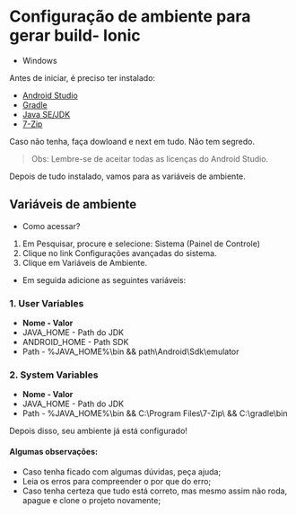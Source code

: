 # Configuração de ambiente para gerar build- Ionic

* Windows

Antes de iniciar, é preciso ter instalado:

- [Android Studio](https://developer.android.com/studio)
- [Gradle](https://gradle.org/)
- [Java SE/JDK](https://www.oracle.com/br/java/technologies/javase/javase-jdk8-downloads.html)
- [7-Zip](https://www.7-zip.org/)

Caso não tenha, faça dowloand e next em tudo. Não tem segredo.

> Obs: Lembre-se de aceitar todas as licenças do Android Studio.

Depois de tudo instalado, vamos para as variáveis de ambiente.

## Variáveis de ambiente

* Como acessar?

1. Em Pesquisar, procure e selecione: Sistema (Painel de Controle)
2. Clique no link Configurações avançadas do sistema.
3. Clique em Variáveis de Ambiente.

* Em seguida adicione as seguintes variáveis:

###  1. User Variables

* **Nome - Valor**
* JAVA_HOME - Path do JDK
* ANDROID_HOME - Path SDK
* Path - %JAVA_HOME%\bin && path\Android\Sdk\emulator

### 2. System Variables

* **Nome - Valor**
* JAVA_HOME - Path do JDK
* Path - %JAVA_HOME%\bin && C:\Program Files\7-Zip\ && C:\gradle\bin

Depois disso, seu ambiente já está configurado!

#### Algumas observações: 

* Caso tenha ficado com algumas dúvidas, peça ajuda;
* Leia os erros para compreender o por que do erro;
* Caso tenha certeza que tudo está correto, mas mesmo assim não roda, apague e clone o projeto novamente;